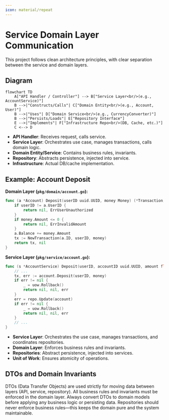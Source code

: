 ```yaml
---
icon: material/repeat
---
```


# Service Domain Layer Communication

This project follows clean architecture principles, with clear separation between the service and domain layers.

## Diagram

```mermaid
flowchart TD
    A["API Handler / Controller"] --> B["Service Layer<br/>(e.g., AccountService)"]
    B -->|"Constructs/Calls"| C["Domain Entity<br/>(e.g., Account, User)"]
    B -->|"Uses"| D["Domain Service<br/>(e.g., CurrencyConverter)"]
    B -->|"Persists/Loads"| E["Repository Interface"]
    E -->|"Implements"| F["Infrastructure Repo<br/>(DB, Cache, etc.)"]
    C <--> D
```

- **API Handler**: Receives request, calls service.
- **Service Layer**: Orchestrates use case, manages transactions, calls domain logic.
- **Domain Entity/Service**: Contains business rules, invariants.
- **Repository**: Abstracts persistence, injected into service.
- **Infrastructure**: Actual DB/cache implementation.

## Example: Account Deposit

**Domain Layer (`pkg/domain/account.go`):**

```go
func (a *Account) Deposit(userID uuid.UUID, money Money) (*Transaction, error) {
    if userID != a.UserID {
        return nil, ErrUserUnauthorized
    }
    if money.Amount <= 0 {
        return nil, ErrInvalidAmount
    }
    a.Balance += money.Amount
    tx := NewTransaction(a.ID, userID, money)
    return tx, nil
}
```

**Service Layer (`pkg/service/account.go`):**

```go
func (s *AccountService) Deposit(userID, accountID uuid.UUID, amount float64, currencyCode currency.Code) (*domain.Transaction, *domain.ConversionInfo, error) {
    // ...
    tx, err := account.Deposit(userID, money)
    if err != nil {
        _ = uow.Rollback()
        return nil, nil, err
    }
    err = repo.Update(account)
    if err != nil {
        _ = uow.Rollback()
        return nil, nil, err
    }
    // ...
}
```

- **Service Layer**: Orchestrates the use case, manages transactions, and coordinates repositories.
- **Domain Layer**: Enforces business rules and invariants.
- **Repositories**: Abstract persistence, injected into services.
- **Unit of Work**: Ensures atomicity of operations.

## DTOs and Domain Invariants

DTOs (Data Transfer Objects) are used strictly for moving data between layers (API, service, repository). All business rules and invariants must be enforced in the domain layer. Always convert DTOs to domain models before applying any business logic or persisting data. Repositories should never enforce business rules—this keeps the domain pure and the system maintainable.
